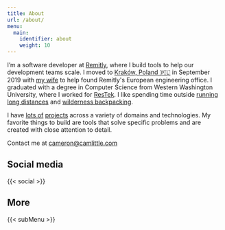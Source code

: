 ```yaml
---
title: About
url: /about/
menu: 
  main:
    identifier: about
    weight: 10
---
```


I’m a software developer at [Remitly](https://www.remitly.com/home/about), where
I build tools to help our development teams scale. I moved to 
[Kraków, Poland 🇵🇱](https://aackleinkrakow.blogspot.com) in September 2019 with
[my wife](https://aishalittle.com) to help found Remitly's European engineering
office. I graduated with a degree in Computer Science from Western Washington
University, where I worked for
[ResTek](https://web.archive.org/web/20150423102116/http://restek.wwu.edu/).
I like spending time outside
[running long distances](https://www.strava.com/athletes/14856714) and
[wilderness backpacking](https://www.gaiagps.com/profile/13832/Cameron/).

I have [lots of](/tags/project/) [projects](/projects/) across a variety of
domains and technologies. My favorite things to build are tools that solve
specific problems and are created with close attention to detail.

Contact me at <cameron@camlittle.com>

## Social media

{{< social >}}

## More

{{< subMenu >}}
